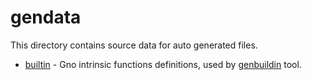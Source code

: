 # gendata

This directory contains source data for auto generated files.

* [builtin](./builtin) - Gno intrinsic functions definitions, used by [genbuildin](../genbuiltin) tool.
